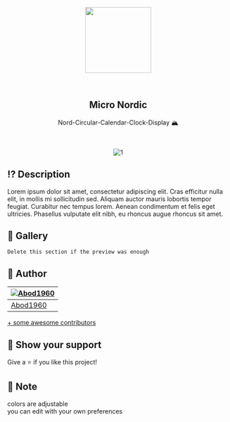<p align="center">
    <img src="https://i.imgur.com/xDQfTqK.png" width = 150rem/>
</p>
<br>
<h2 align="center"> <b>Micro Nordic</b> </h2>
<p align="center">Nord-Circular-Calendar-Clock-Display 🏔</p>
<br>
<div align="center">
  
![1](https://i.imgur.com/2l0E1PD.png)

</div>

## ⁉ Description
Lorem ipsum dolor sit amet, consectetur adipiscing elit. Cras efficitur nulla elit, in mollis mi sollicitudin sed. Aliquam auctor mauris lobortis tempor feugiat. Curabitur nec tempus lorem. Aenean condimentum et felis eget ultricies. Phasellus vulputate elit nibh, eu rhoncus augue rhoncus sit amet.

## 🎴 Gallery

```Delete this section if the preview was enough```
  
## 👥 Author




[![Abod1960](https://avatars.githubusercontent.com/u/79435005?v=4)](https://github.com/Abod1960) |
--- |
[Abod1960](https://github.com/Abod1960) |


[+ some awesome contributors](https://github.com/Micro-Nordic/Nord-Circular-Calendar-Clock-Display/graphs/contributors)
  
## 🌟 Show your support

Give a ⭐️ if you like this project!
  
## 📝 Note

colors are adjustable<br>
you can edit with your own preferences
